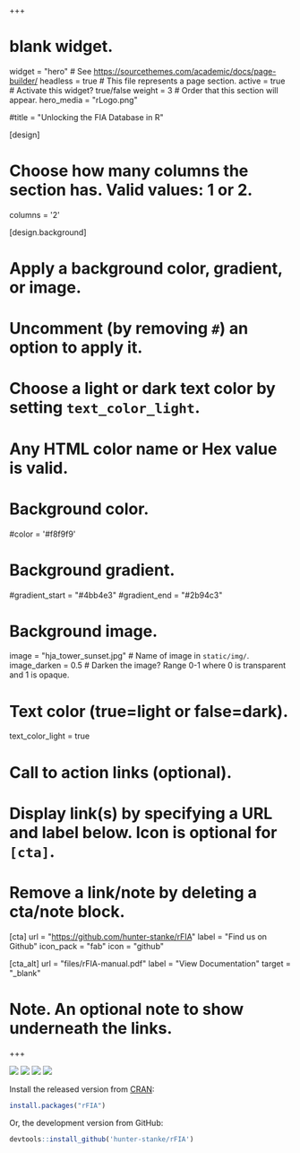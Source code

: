 +++
# blank widget.
widget = "hero"  # See https://sourcethemes.com/academic/docs/page-builder/
headless = true  # This file represents a page section.
active = true  # Activate this widget? true/false
weight = 3  # Order that this section will appear.
hero_media = "rLogo.png"

#title = "Unlocking the FIA Database in R"

[design]
  # Choose how many columns the section has. Valid values: 1 or 2.
  columns = '2'

[design.background]
  # Apply a background color, gradient, or image.
  #   Uncomment (by removing `#`) an option to apply it.
  #   Choose a light or dark text color by setting `text_color_light`.
  #   Any HTML color name or Hex value is valid.

  # Background color.
  #color = '#f8f9f9'
  
  # Background gradient.
  #gradient_start = "#4bb4e3"
  #gradient_end = "#2b94c3"
  
  # Background image.
  image = "hja_tower_sunset.jpg"  # Name of image in `static/img/`.
  image_darken = 0.5 # Darken the image? Range 0-1 where 0 is transparent and 1 is opaque.

  # Text color (true=light or false=dark).
  text_color_light = true

# Call to action links (optional).
#   Display link(s) by specifying a URL and label below. Icon is optional for `[cta]`.
#   Remove a link/note by deleting a cta/note block.
[cta]
  url = "https://github.com/hunter-stanke/rFIA"
  label = "Find us on Github"
  icon_pack = "fab"
  icon = "github"

[cta_alt]
  url = "files/rFIA-manual.pdf"
  label = "View Documentation"
  target = "_blank"
  
  
# Note. An optional note to show underneath the links.

+++

<p float="center">
<a href="https://cran.r-project.org/package=rFIA" style="display:inline-block;">
  <img src="https://www.r-pkg.org/badges/version/rFIA" style="border:0;">
</a> <a href="https://cran.r-project.org/package=rFIA" style="display:inline-block;">
  <img src="https://cranlogs.r-pkg.org/badges/grand-total/rFIA" style="border:0;">
</a> <a href="https://travis-ci.org/hunter-stanke/rFIA" style="display:inline-block;">
  <img src="https://travis-ci.org/hunter-stanke/rFIA.svg?branch=master" style="border:0;">
</a> <a href="https://www.tidyverse.org/lifecycle/#maturing" style="display:inline-block">
  <img src="https://img.shields.io/badge/lifecycle-maturing-blue.svg" style="border:0;">
</a>

</p>
  



Install the released version from [CRAN](https://CRAN.R-project.org):

``` r
install.packages("rFIA")
```


Or, the development version from GitHub:
```r
devtools::install_github('hunter-stanke/rFIA')
```
